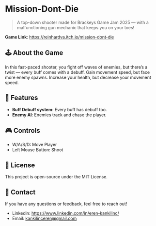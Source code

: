 # Mission-Dont-Die

> A top-down shooter made for Brackeys Game Jam 2025 — with a malfunctioning gun mechanic that keeps you on your toes!

__Game Link__: https://reinhardva.itch.io/mission-dont-die

## 🕹️ About the Game

In this fast-paced shooter, you fight off waves of enemies, but there’s a twist — every buff comes with a debuff. Gain movement speed, but face more enemy spawns. Increase your health, but decrease your movement speed.

## 🎯 Features

* __Buff Debuff system__: Every buff has debuff too.
* __Enemy AI__: Enemies track and chase the player.

## 🎮 Controls
* W/A/S/D: Move Player
* Left Mouse Button: Shoot

## 📜 License
This project is open-source under the MIT License.

## 📧 Contact
If you have any questions or feedback, feel free to reach out!
* Linkedin: https://www.linkedin.com/in/eren-kankilinc/
* Email: kankilinceren@gmail.com

